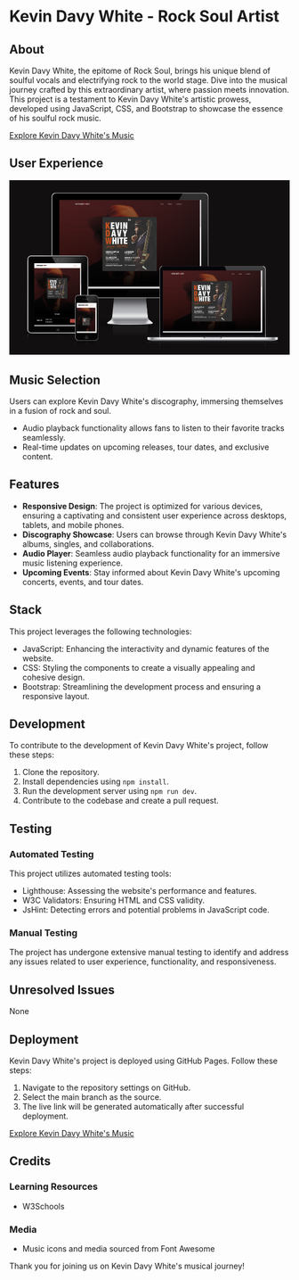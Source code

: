 # Kevin Davy White - Rock Soul Artist

## About
Kevin Davy White, the epitome of Rock Soul, brings his unique blend of soulful vocals and electrifying rock to the world stage. Dive into the musical journey crafted by this extraordinary artist, where passion meets innovation. This project is a testament to Kevin Davy White's artistic prowess, developed using JavaScript, CSS, and Bootstrap to showcase the essence of his soulful rock music.

[Explore Kevin Davy White's Music](https://www.kevindavywhite.com/)

## User Experience

![Screenshot from Am I Responsive](/assets/amI.png)

## Music Selection
Users can explore Kevin Davy White's discography, immersing themselves in a fusion of rock and soul.
- Audio playback functionality allows fans to listen to their favorite tracks seamlessly.
- Real-time updates on upcoming releases, tour dates, and exclusive content.


## Features
- **Responsive Design**: The project is optimized for various devices, ensuring a captivating and consistent user experience across desktops, tablets, and mobile phones.
- **Discography Showcase**: Users can browse through Kevin Davy White's albums, singles, and collaborations.
- **Audio Player**: Seamless audio playback functionality for an immersive music listening experience.
- **Upcoming Events**: Stay informed about Kevin Davy White's upcoming concerts, events, and tour dates.

## Stack
This project leverages the following technologies:
- JavaScript: Enhancing the interactivity and dynamic features of the website.
- CSS: Styling the components to create a visually appealing and cohesive design.
- Bootstrap: Streamlining the development process and ensuring a responsive layout.

## Development
To contribute to the development of Kevin Davy White's project, follow these steps:
1. Clone the repository.
2. Install dependencies using `npm install`.
3. Run the development server using `npm run dev`.
4. Contribute to the codebase and create a pull request.

## Testing
### Automated Testing
This project utilizes automated testing tools:
- Lighthouse: Assessing the website's performance and features.
- W3C Validators: Ensuring HTML and CSS validity.
- JsHint: Detecting errors and potential problems in JavaScript code.

### Manual Testing
The project has undergone extensive manual testing to identify and address any issues related to user experience, functionality, and responsiveness.

## Unresolved Issues
None

## Deployment
Kevin Davy White's project is deployed using GitHub Pages. Follow these steps:
1. Navigate to the repository settings on GitHub.
2. Select the main branch as the source.
3. The live link will be generated automatically after successful deployment.

[Explore Kevin Davy White's Music](https://www.kevindavywhite.com/)

## Credits
### Learning Resources
- W3Schools

### Media
- Music icons and media sourced from Font Awesome


Thank you for joining us on Kevin Davy White's musical journey!